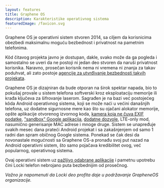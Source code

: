 ```yaml
---
layout: features
title: Graphene OS
description: Karakteristike operativnog sistema
featuredImage: /favicon.svg
---
```


Graphene OS je operativni sistem stvoren 2014, sa ciljem da korisnicima obezbedi maksimalnu moguću bezbednost i privatnost na pametnim telefonima.

Kôd čitavog projekta javno je dostupan, dakle, svako može da ga pogleda i samostalno se uveri da ne postoji ni jedan deo stvoren da naruši privatnost korisnika. Naravno, prosečan korisnik nema ni vremena ni znanja za takav poduhvat, ali zato postoje [agencije za utvrđivanje bezbednosti takvih projekata](https://grapheneos.org/faq#audit).

Graphene OS je dizajniran da bude otporan na širok spektar napada, bio to pokušaj provale u sistem telefona softverski kroz eksploataciju memorije ili krađa ključeva za šifrovanje laserom. Sagrađen je na bazi već postojećeg kôda Android operativnog sistema, koji se može naći u većini današnjih telefona, uz dodatne sigurnosne mere kao što su ojačani alokator memorije, opšte aplikacije otvorenog izvornog koda, [kamera koja ne čuva EXIF podatke](/features/exif), ["sandbox" Google aplikacija](/features/degoogle), [dodatne dozvole](/features/permissions), LTE-only mod, nasumično generisanje MAC adrese i mnoge druge. Sistem se unapređuje svakih mesec dana prateći Android projekat i sa zakašnjenjem od samo 1 radni dan spram običnog Google sistema. Ponekad se čak desi da novonastale mogućnosti sa Graphene OS-a pronađu svoj put nazad na Android operativni sistem, što samo pojačava kredibilitet ovog, već popularnog, operativnog sistema.

Ovaj operativni sistem uz [pažljivo odabrane aplikacije](/blog/messengers/good) i pametnu upotrebu čini Locki telefon nebrojano puta bezbednijim od prosečnog.

_Važno je napomenuti da Locki deo profita daje u podržavanje GrapheneOS organizacije._
